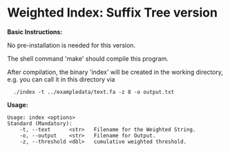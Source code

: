 Weighted Index: Suffix Tree version
===

<b>Basic Instructions:</b>

No pre-installation is needed for this version.

The shell command 'make' should compile this program.

After compilation, the binary 'index' will be created in the working directory, e.g. you can call it in this directory via 
```
  ./index -t ../exampledata/text.fa -z 8 -o output.txt
```
<b>Usage:</b>
```
Usage: index <options>
Standard (Mandatory):
	-t,	--text		<str>	Filename for the Weighted String.
	-o,	--output	<str>	Filename for Output.
	-z,	--threshold	<dbl>	cumulative weighted threshold.
```
